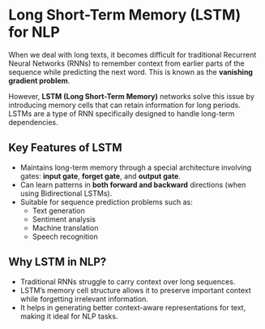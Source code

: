 # Long Short-Term Memory (LSTM) for NLP

When we deal with long texts, it becomes difficult for traditional Recurrent Neural Networks (RNNs) to remember context from earlier parts of the sequence while predicting the next word. This is known as the **vanishing gradient problem**.

However, **LSTM (Long Short-Term Memory)** networks solve this issue by introducing memory cells that can retain information for long periods. LSTMs are a type of RNN specifically designed to handle long-term dependencies.

## Key Features of LSTM

- Maintains long-term memory through a special architecture involving gates: **input gate**, **forget gate**, and **output gate**.
- Can learn patterns in **both forward and backward** directions (when using Bidirectional LSTMs).
- Suitable for sequence prediction problems such as:
  - Text generation
  - Sentiment analysis
  - Machine translation
  - Speech recognition

## Why LSTM in NLP?

- Traditional RNNs struggle to carry context over long sequences.
- LSTM’s memory cell structure allows it to preserve important context while forgetting irrelevant information.
- It helps in generating better context-aware representations for text, making it ideal for NLP tasks.
